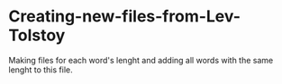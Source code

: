 # Creating-new-files-from-Lev-Tolstoy
Making files for each word's lenght and adding all words with the same lenght to this file.
